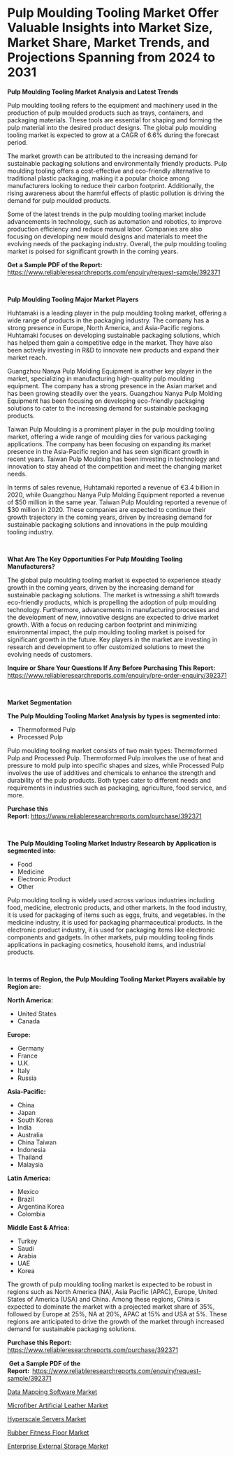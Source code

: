 <p><h1>Pulp Moulding Tooling Market Offer Valuable Insights into Market Size, Market Share, Market Trends, and Projections Spanning from 2024 to 2031</h1></p><p><strong>Pulp Moulding Tooling Market Analysis and Latest Trends</strong></p>
<p><p>Pulp moulding tooling refers to the equipment and machinery used in the production of pulp moulded products such as trays, containers, and packaging materials. These tools are essential for shaping and forming the pulp material into the desired product designs. The global pulp moulding tooling market is expected to grow at a CAGR of 6.6% during the forecast period.</p><p>The market growth can be attributed to the increasing demand for sustainable packaging solutions and environmentally friendly products. Pulp moulding tooling offers a cost-effective and eco-friendly alternative to traditional plastic packaging, making it a popular choice among manufacturers looking to reduce their carbon footprint. Additionally, the rising awareness about the harmful effects of plastic pollution is driving the demand for pulp moulded products.</p><p>Some of the latest trends in the pulp moulding tooling market include advancements in technology, such as automation and robotics, to improve production efficiency and reduce manual labor. Companies are also focusing on developing new mould designs and materials to meet the evolving needs of the packaging industry. Overall, the pulp moulding tooling market is poised for significant growth in the coming years.</p></p>
<p><strong>Get a Sample PDF of the Report:&nbsp;</strong> <a href="https://www.reliableresearchreports.com/enquiry/request-sample/392371">https://www.reliableresearchreports.com/enquiry/request-sample/392371</a></p>
<p>&nbsp;</p>
<p><strong>Pulp Moulding Tooling Major Market Players</strong></p>
<p><p>Huhtamaki is a leading player in the pulp moulding tooling market, offering a wide range of products in the packaging industry. The company has a strong presence in Europe, North America, and Asia-Pacific regions. Huhtamaki focuses on developing sustainable packaging solutions, which has helped them gain a competitive edge in the market. They have also been actively investing in R&D to innovate new products and expand their market reach.</p><p>Guangzhou Nanya Pulp Molding Equipment is another key player in the market, specializing in manufacturing high-quality pulp moulding equipment. The company has a strong presence in the Asian market and has been growing steadily over the years. Guangzhou Nanya Pulp Molding Equipment has been focusing on developing eco-friendly packaging solutions to cater to the increasing demand for sustainable packaging products.</p><p>Taiwan Pulp Moulding is a prominent player in the pulp moulding tooling market, offering a wide range of moulding dies for various packaging applications. The company has been focusing on expanding its market presence in the Asia-Pacific region and has seen significant growth in recent years. Taiwan Pulp Moulding has been investing in technology and innovation to stay ahead of the competition and meet the changing market needs.</p><p>In terms of sales revenue, Huhtamaki reported a revenue of €3.4 billion in 2020, while Guangzhou Nanya Pulp Molding Equipment reported a revenue of $50 million in the same year. Taiwan Pulp Moulding reported a revenue of $30 million in 2020. These companies are expected to continue their growth trajectory in the coming years, driven by increasing demand for sustainable packaging solutions and innovations in the pulp moulding tooling industry.</p></p>
<p>&nbsp;</p>
<p><strong>What Are The Key Opportunities For Pulp Moulding Tooling Manufacturers?</strong></p>
<p><p>The global pulp moulding tooling market is expected to experience steady growth in the coming years, driven by the increasing demand for sustainable packaging solutions. The market is witnessing a shift towards eco-friendly products, which is propelling the adoption of pulp moulding technology. Furthermore, advancements in manufacturing processes and the development of new, innovative designs are expected to drive market growth. With a focus on reducing carbon footprint and minimizing environmental impact, the pulp moulding tooling market is poised for significant growth in the future. Key players in the market are investing in research and development to offer customized solutions to meet the evolving needs of customers.</p></p>
<p><strong>Inquire or Share Your Questions If Any Before Purchasing This Report:</strong> <a href="https://www.reliableresearchreports.com/enquiry/pre-order-enquiry/392371">https://www.reliableresearchreports.com/enquiry/pre-order-enquiry/392371</a></p>
<p>&nbsp;</p>
<p><strong>Market Segmentation</strong></p>
<p><strong>The Pulp Moulding Tooling Market Analysis by types is segmented into:</strong></p>
<p><ul><li>Thermoformed Pulp</li><li>Processed Pulp</li></ul></p>
<p><p>Pulp moulding tooling market consists of two main types: Thermoformed Pulp and Processed Pulp. Thermoformed Pulp involves the use of heat and pressure to mold pulp into specific shapes and sizes, while Processed Pulp involves the use of additives and chemicals to enhance the strength and durability of the pulp products. Both types cater to different needs and requirements in industries such as packaging, agriculture, food service, and more.</p></p>
<p><strong>Purchase this Report:&nbsp;</strong><a href="https://www.reliableresearchreports.com/purchase/392371">https://www.reliableresearchreports.com/purchase/392371</a></p>
<p>&nbsp;</p>
<p><strong>The Pulp Moulding Tooling Market Industry Research by Application is segmented into:</strong></p>
<p><ul><li>Food</li><li>Medicine</li><li>Electronic Product</li><li>Other</li></ul></p>
<p><p>Pulp moulding tooling is widely used across various industries including food, medicine, electronic products, and other markets. In the food industry, it is used for packaging of items such as eggs, fruits, and vegetables. In the medicine industry, it is used for packaging pharmaceutical products. In the electronic product industry, it is used for packaging items like electronic components and gadgets. In other markets, pulp moulding tooling finds applications in packaging cosmetics, household items, and industrial products.</p></p>
<p>&nbsp;</p>
<p><strong>In terms of Region, the Pulp Moulding Tooling Market Players available by Region are:</strong></p>
<p>
    <p> <strong> North America: </strong>
        <ul>
            <li>United States</li>
            <li>Canada</li>
        </ul>
        </p> 
    <p> <strong> Europe: </strong>
        <ul>
            <li>Germany</li>
            <li>France</li>
            <li>U.K.</li>
            <li>Italy</li>
            <li>Russia</li>
        </ul>
        </p> 
    <p> <strong> Asia-Pacific: </strong>
        <ul>
            <li>China</li>
            <li>Japan</li>
            <li>South Korea</li>
            <li>India</li>
            <li>Australia</li>
            <li>China Taiwan</li>
            <li>Indonesia</li>
            <li>Thailand</li>
            <li>Malaysia</li>
        </ul>
        </p> 
    <p> <strong> Latin America: </strong>
        <ul>
            <li>Mexico</li>
            <li>Brazil</li>
            <li>Argentina Korea</li>
            <li>Colombia</li>
        </ul>
        </p> 
    <p> <strong> Middle East & Africa: </strong>
        <ul>
            <li>Turkey</li>
            <li>Saudi</li>
            <li>Arabia</li>
            <li>UAE</li>
            <li>Korea</li>
        </ul>
    </p>
    </p>
<p><p>The growth of pulp moulding tooling market is expected to be robust in regions such as North America (NA), Asia Pacific (APAC), Europe, United States of America (USA) and China. Among these regions, China is expected to dominate the market with a projected market share of 35%, followed by Europe at 25%, NA at 20%, APAC at 15% and USA at 5%. These regions are anticipated to drive the growth of the market through increased demand for sustainable packaging solutions.</p></p>
<p><strong>Purchase this Report: </strong><a href="https://www.reliableresearchreports.com/purchase/392371">https://www.reliableresearchreports.com/purchase/392371</a></p>
<p>&nbsp;<strong>Get a Sample PDF of the Report:&nbsp;&nbsp;</strong><a href="https://www.reliableresearchreports.com/enquiry/request-sample/392371">https://www.reliableresearchreports.com/enquiry/request-sample/392371</a></p>
<p><strong></strong></p>
<p><p><a href="https://sore-arch-6db.notion.site/Data-Mapping-Software-Market-Share-Market-New-Trends-Analysis-Report-By-Type-By-Application-By-E-c1b85deca102471585067b8544a102fd">Data Mapping Software Market</a></p><p><a href="https://view.publitas.com/reportprime-1/microfiber-artificial-leather-market-with-the-goal-of-estimating-the-market-size-and-future-growth-potential-of-various-market-segments-based-on-component-applications-end-user-and-region/">Microfiber Artificial Leather Market</a></p><p><a href="https://confirmed-shield-e13.notion.site/Insights-into-Hyperscale-Servers-Market-Size-Analysing-Market-Share-Trends-and-Growth-from-2024-t-83a93f42d74f4fef856c6bad45dc7fb6">Hyperscale Servers Market</a></p><p><a href="https://view.publitas.com/reportprime-1/rubber-fitness-floor-market-size-2024-2031-global-industrial-analysis-key-geographical-regions-market-share-top-key-players-product-types-and-forecast-research-report/">Rubber Fitness Floor Market</a></p><p><a href="https://funky-papaya-cf4.notion.site/Global-Enterprise-External-Storage-Market-Size-and-Market-Trends-Insights-and-Projections-from-2024-2b27a3691f8e4f77903c1f3947d88bb7">Enterprise External Storage Market</a></p></p>